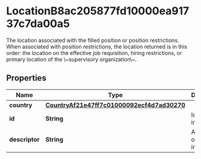 

# LocationB8ac205877fd10000ea91737c7da00a5

The location associated with the filled position or position restrictions. When associated with position restrictions, the location returned is in this order: the location on the effective job requisition, hiring restrictions, or primary location of the \\~supervisory organization\\~.

## Properties

| Name | Type | Description | Notes |
|------------ | ------------- | ------------- | -------------|
|**country** | [**CountryAf21e47ff7c01000092ecf4d7ad30270**](CountryAf21e47ff7c01000092ecf4d7ad30270.md) |  |  [optional] |
|**id** | **String** | Id of the instance |  [optional] |
|**descriptor** | **String** | A preview of the instance |  [optional] |



